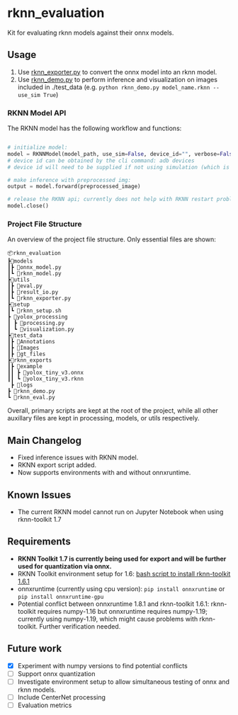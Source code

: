 # rknn_evaluation

Kit for evaluating rknn models against their onnx models.

## Usage

1. Use [rknn_exporter.py](utils/rknn_exporter.py) to convert the onnx model into an rknn model.
1. Use [rknn_demo.py](rknn_demo.py) to perform inference and visualization on images included in ./test_data (e.g. `python rknn_demo.py model_name.rknn --use_sim True`)

### RKNN Model API

The RKNN model has the following workflow and functions:

```python

# initialize model:
model = RKNNModel(model_path, use_sim=False, device_id="", verbose=False)
# device id can be obtained by the cli command: adb devices
# device id will need to be supplied if not using simulation (which is default)

# make inference with preprocessed img:
output = model.forward(preprocessed_image)

# release the RKNN api; currently does not help with RKNN restart problem
model.close() 

```

### Project File Structure

An overview of the project file structure. Only essential files are shown:

```tree
📦rknn_evaluation
┣📂models
┃┣ 📜onnx_model.py
┃┗ 📜rknn_model.py
┣📂utils
┃┣ 📜eval.py
┃┣ 📜result_io.py
┃┗ 📜rknn_exporter.py
┣📂setup
┃┗ 📜rknn_setup.sh
┣ 📂yolox_processing
┃ ┣ 📜processing.py
┃ ┗ 📜visualization.py
┣📂test_data
┃┣ 📂Annotations
┃┣ 📂Images
┃┣ 📂gt_files
┣📂rknn_exports
┃┣ 📂example
┃┃ ┣ 📜yolox_tiny_v3.onnx
┃┃ ┗ 📜yolox_tiny_v3.rknn
 ┣ 📂logs
┣ 📜rknn_demo.py
┗ 📜rknn_eval.py
```

Overall, primary scripts are kept at the root of the project, while all other auxillary files are kept in processing, models, or utils respectively.

## Main Changelog

- Fixed inference issues with RKNN model.
- RKNN export script added.
- Now supports environments with and without onnxruntime.

## Known Issues

- The current RKNN model cannot run on Jupyter Notebook when using rknn-toolkit 1.7

## Requirements

- **RKNN Toolkit 1.7 is currently being used for export and will be further used for quantization via onnx.**
- RKNN Toolkit environment setup for 1.6: [bash script to install rknn-toolkit 1.6.1](/setup/rknn_setup.sh)
- onnxruntime (currently using cpu version): `pip install onnxruntime` or `pip install onnxruntime-gpu`
- Potential conflict between onnxruntime 1.8.1 and rknn-toolkit 1.6.1: rknn-toolkit requires numpy-1.16 but onnxruntime requires numpy-1.19; currently using numpy-1.19, which might cause problems with rknn-toolkit. Further verification  needed.

## Future work

- [X] Experiment with numpy versions to find potential conflicts
- [ ] Support onnx quantization
- [ ] Investigate environment setup to allow simultaneous testing of onnx and rknn models.
- [ ] Include CenterNet processing
- [ ] Evaluation metrics
